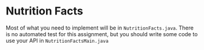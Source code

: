 # Nutrition Facts
Most of what you need to implement will be in `NutritionFacts.java`.
There is no automated test for this assignment, but you should write
some code to use your API in `NutritionFactsMain.java`
